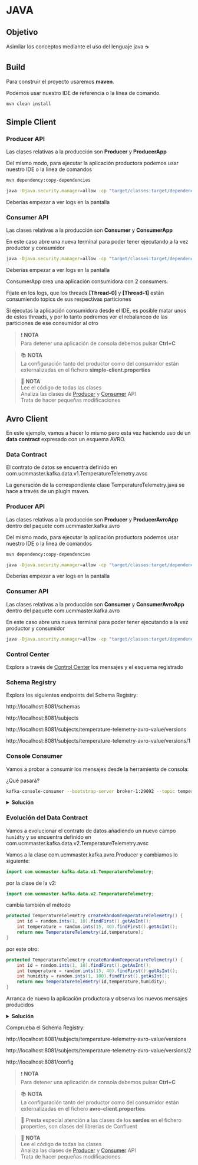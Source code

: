 # JAVA 

## Objetivo

Asimilar los conceptos mediante el uso del lenguaje java ☕️

## Build

Para construir el proyecto usaremos **maven**. 

Podemos usar nuestro IDE de referencia o la línea de comando.

```bash
mvn clean install
```

## Simple Client

### Producer API

Las clases relativas a la producción son **Producer** y **ProducerApp**

Del mismo modo, para ejecutar la aplicación productora podemos usar nuestro IDE o la linea de comandos

```bash
mvn dependency:copy-dependencies
```

```bash
java -Djava.security.manager=allow -cp "target/classes:target/dependency/*" com.ucmmaster.kafka.simple.ProducerApp    
```

Deberías empezar a ver logs en la pantalla

### Consumer API

Las clases relativas a la producción son **Consumer** y **ConsumerApp**

En este caso abre una nueva terminal para poder tener ejecutando a la vez productor y consumidor

```bash
java -Djava.security.manager=allow -cp "target/classes:target/dependency/*" com.ucmmaster.kafka.simple.ConsumerApp    
``` 

Deberías empezar a ver logs en la pantalla

ConsumerApp crea una aplicación consumidora con 2 consumers.

Fíjate en los logs, que los threads **[Thread-0]** y **[Thread-1]** están consumiendo topics de sus respectivas particiones

Si ejecutas la aplicación consumidora desde el IDE, es posible matar unos de estos threads, y por lo tanto podremos ver el rebalanceo de las particiones de ese consumidor al otro

> ❗️ **NOTA**<br/>Para detener una aplicación de consola debemos pulsar **Ctrl+C**
 
> 📚 **NOTA**<br/>La configuración tanto del productor como del consumidor están externalizadas en el fichero **simple-client.properties**

> 💊 **NOTA**<br/>Lee el código de todas las clases<br/>Analiza las clases de [Producer](https://kafka.apache.org/39/javadoc/index.html?org/apache/kafka/clients/producer/KafkaProducer.html) y [Consumer](https://kafka.apache.org/39/javadoc/index.html?org/apache/kafka/clients/consumer/KafkaConsumer.html) API <br/> Trata de hacer pequeñas modificaciones

## Avro Client

En este ejemplo, vamos a hacer lo mismo pero esta vez haciendo uso de un **data contract** expresado con un esquema AVRO.

### Data Contract

El contrato de datos se encuentra definido en com.ucmmaster.kafka.data.v1.TemperatureTelemetry.avsc

La generación de la correspondiente clase TemperatureTelemetry.java se hace a través de un plugin maven.

### Producer API

Las clases relativas a la producción son **Producer** y **ProducerAvroApp** dentro del paquete com.ucmmaster.kafka.avro

Del mismo modo, para ejecutar la aplicación productora podemos usar nuestro IDE o la linea de comandos

```bash
mvn dependency:copy-dependencies
```

```bash
java -Djava.security.manager=allow -cp "target/classes:target/dependency/*" com.ucmmaster.kafka.avro.ProducerAvroApp    
```

Deberías empezar a ver logs en la pantalla

### Consumer API

Las clases relativas a la producción son **Consumer** y **ConsumerAvroApp** dentro del paquete com.ucmmaster.kafka.avro

En este caso abre una nueva terminal para poder tener ejecutando a la vez productor y consumidor

```bash
java -Djava.security.manager=allow -cp "target/classes:target/dependency/*" com.ucmmaster.kafka.avro.ConsumerAvroApp    
``` 

### Control Center

Explora a través de [Control Center](http://localhost:9021/clusters/Nk018hRAQFytWskYqtQduw/management/topics/temperature-telemetry-avro/settings) los mensajes y el esquema registrado

### Schema Registry

Explora los siguientes endpoints del Schema Registry:

http://localhost:8081/schemas

http://localhost:8081/subjects

http://localhost:8081/subjects/temperature-telemetry-avro-value/versions

http://localhost:8081/subjects/temperature-telemetry-avro-value/versions/1

### Console Consumer

Vamos a probar a consumir los mensajes desde la herramienta de consola:

¿Qué pasará?

```bash
kafka-console-consumer --bootstrap-server broker-1:29092 --topic temperature-telemetry-avro --property print.key=true    
``` 

<details>
  <summary><b>Solución</b></summary>

¡El mensaje es ilegible. El motivo es que el consumidor de consola, espera que los bytes correspondientes al valor del mensaje sean caracteres textuales pero ahora son datos serializados en avro, que requiere el deserializador correspondiente!.
</details>

### Evolución del Data Contract

Vamos a evolucionar el contrato de datos añadiendo un nuevo campo `humidty` y se encuentra definido en com.ucmmaster.kafka.data.v2.TemperatureTelemetry.avsc

Vamos a la clase com.ucmmaster.kafka.avro.Producer y cambiamos lo siguiente:

```java
import com.ucmmaster.kafka.data.v1.TemperatureTelemetry;
```

por la clase de la v2:

```java
import com.ucmmaster.kafka.data.v2.TemperatureTelemetry;
```

cambia también el método 

```java
protected TemperatureTelemetry createRandomTemperatureTelemetry() {
    int id = random.ints(1, 10).findFirst().getAsInt();
    int temperature = random.ints(15, 40).findFirst().getAsInt();
    return new TemperatureTelemetry(id,temperature);
}
```

por este otro:

```java
protected TemperatureTelemetry createRandomTemperatureTelemetry() {
    int id = random.ints(1, 10).findFirst().getAsInt();
    int temperature = random.ints(15, 40).findFirst().getAsInt();
    int humidity = random.ints(1, 100).findFirst().getAsInt();
    return new TemperatureTelemetry(id,temperature,humidity);
}
```

Arranca de nuevo la aplicación productora y observa los nuevos mensajes producidos

<details>
  <summary><b>Solución</b></summary>

¡Los mensajes llevan el nuevo campo humidity y hay un nuevo schema en el Schema Registry!
¡El consumidor sigue consumiendo los nuevos mensajes, a pesar de que sigue con la v1 del contrato!

</details>

Comprueba el Schema Registry:

http://localhost:8081/subjects/temperature-telemetry-avro-value/versions

http://localhost:8081/subjects/temperature-telemetry-avro-value/versions/2

http://localhost:8081/config

> ❗️ **NOTA**<br/>Para detener una aplicación de consola debemos pulsar **Ctrl+C**

> 📚 **NOTA**<br/>La configuración tanto del productor como del consumidor están externalizadas en el fichero **avro-client.properties**

> 🔎 Presta especial atención a las clases de los **serdes** en el fichero properties, son clases del librerias de Confluent

> 💊 **NOTA**<br/>Lee el código de todas las clases<br/>Analiza las clases de [Producer](https://kafka.apache.org/39/javadoc/index.html?org/apache/kafka/clients/producer/KafkaProducer.html) y [Consumer](https://kafka.apache.org/39/javadoc/index.html?org/apache/kafka/clients/consumer/KafkaConsumer.html) API <br/> Trata de hacer pequeñas modificaciones